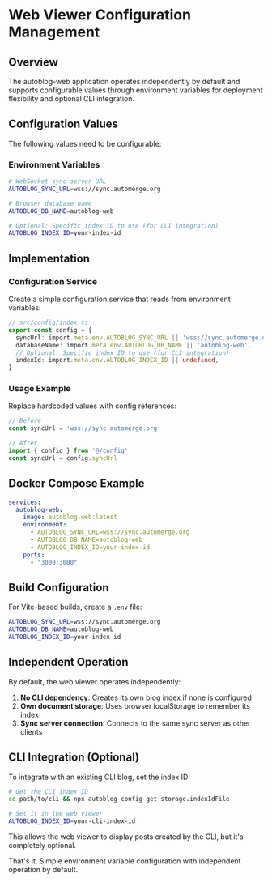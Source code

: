 # Web Viewer Configuration Management

## Overview

The autoblog-web application operates independently by default and supports configurable values through environment variables for deployment flexibility and optional CLI integration.

## Configuration Values

The following values need to be configurable:

### Environment Variables

```bash
# WebSocket sync server URL
AUTOBLOG_SYNC_URL=wss://sync.automerge.org

# Browser database name
AUTOBLOG_DB_NAME=autoblog-web

# Optional: Specific index ID to use (for CLI integration)
AUTOBLOG_INDEX_ID=your-index-id
```

## Implementation

### Configuration Service

Create a simple configuration service that reads from environment variables:

```typescript
// src/config/index.ts
export const config = {
  syncUrl: import.meta.env.AUTOBLOG_SYNC_URL || 'wss://sync.automerge.org',
  databaseName: import.meta.env.AUTOBLOG_DB_NAME || 'autoblog-web',
  // Optional: Specific index ID to use (for CLI integration)
  indexId: import.meta.env.AUTOBLOG_INDEX_ID || undefined,
}
```

### Usage Example

Replace hardcoded values with config references:

```typescript
// Before
const syncUrl = 'wss://sync.automerge.org'

// After
import { config } from '@/config'
const syncUrl = config.syncUrl
```

## Docker Compose Example

```yaml
services:
  autoblog-web:
    image: autoblog-web:latest
    environment:
      - AUTOBLOG_SYNC_URL=wss://sync.automerge.org
      - AUTOBLOG_DB_NAME=autoblog-web
      - AUTOBLOG_INDEX_ID=your-index-id
    ports:
      - "3000:3000"
```

## Build Configuration

For Vite-based builds, create a `.env` file:

```bash
AUTOBLOG_SYNC_URL=wss://sync.automerge.org
AUTOBLOG_DB_NAME=autoblog-web
AUTOBLOG_INDEX_ID=your-index-id
```

## Independent Operation

By default, the web viewer operates independently:

1. **No CLI dependency**: Creates its own blog index if none is configured
2. **Own document storage**: Uses browser localStorage to remember its index
3. **Sync server connection**: Connects to the same sync server as other clients

## CLI Integration (Optional)

To integrate with an existing CLI blog, set the index ID:

```bash
# Get the CLI index ID
cd path/to/cli && npx autoblog config get storage.indexIdFile

# Set it in the web viewer
AUTOBLOG_INDEX_ID=your-cli-index-id
```

This allows the web viewer to display posts created by the CLI, but it's completely optional.

That's it. Simple environment variable configuration with independent operation by default.